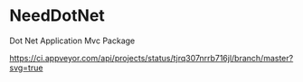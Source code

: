# NeedDotNet
Dot Net Application Mvc Package

https://ci.appveyor.com/api/projects/status/tjrq307nrrb716jl/branch/master?svg=true
